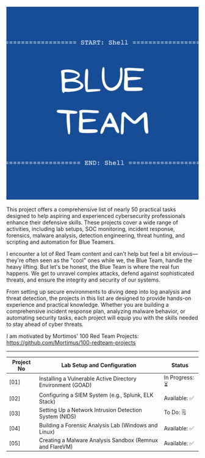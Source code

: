 <p align="center">
  <img src="/images/blueteam.png">
</p>

This project offers a comprehensive list of nearly 50 practical tasks designed to help aspiring and experienced cybersecurity professionals enhance their defensive skills. These projects cover a wide range of activities, including lab setups, SOC monitoring, incident response, forensics, malware analysis, detection engineering, threat hunting, and scripting and automation for Blue Teamers.

I encounter a lot of Red Team content and can't help but feel a bit envious—they're often seen as the "cool" ones while we, the Blue Team, handle the heavy lifting. But let's be honest, the Blue Team is where the real fun happens. We get to unravel complex attacks, defend against sophisticated threats, and ensure the integrity and security of our systems.

From setting up secure environments to diving deep into log analysis and threat detection, the projects in this list are designed to provide hands-on experience and practical knowledge. Whether you are building a comprehensive incident response plan, analyzing malware behavior, or automating security tasks, each project will equip you with the skills needed to stay ahead of cyber threats.


I am motivated by Mortimos' 100 Red Team Projects: https://github.com/Mortimus/100-redteam-projects

-------------------------------------------------------------------------------------------------------------------------------------------
Project No | Lab Setup and Configuration | Status
------------------------------------------------|------------------------------------------------|-----------------------------------------
[01] | Installing a Vulnerable Active Directory Environment (GOAD) | In Progress: ⏳
[02] | Configuring a SIEM System (e.g., Splunk, ELK Stack) | Available: ✅
[03] | Setting Up a Network Intrusion Detection System (NIDS)	 | To Do: 🗒️ 
[04] |Building a Forensic Analysis Lab (Windows and Linux) | Available: ✅ 
[05] | Creating a Malware Analysis Sandbox (Remnux and FlareVM) | Available: ✅
